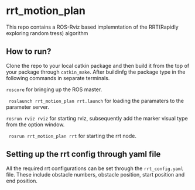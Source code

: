 # rrt_motion_plan
This repo contains a ROS-Rviz based implemntation of the RRT(Rapidly exploring random tress) algorithm

## How to run?

Clone the repo to your local catkin package and then build it from the top of your package through ``catkin_make``.
  After buildinfg the package type in the following commands in separate terminals.
   
   ``roscore`` for bringing up the ROS master.
    
  `` roslaunch rrt_motion_plan rrt.launch`` for loading the paramaters to the parameter server.
  
  `` rosrun rviz rviz `` for starting rviz, subsequently add the marker visual type from the option window.
  
  `` rosrun rrt_motion_plan rrt`` for starting the rrt node.
  
## Setting up the rrt config through yaml file

All the required rrt configurations can be set through the  ``rrt_config.yaml`` file. These include obstacle numbers, obstacle position, start position and end position.
